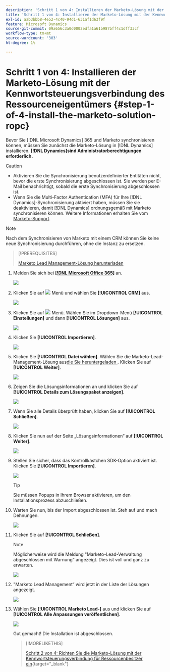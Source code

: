 ```yaml
---
description: 'Schritt 1 von 4: Installieren der Marketo-Lösung mit der Kennwortkontrollverbindung für Ressourcenbesitzer - Marketo-Dokumente - Produktdokumentation'
title: 'Schritt 1 von 4: Installieren der Marketo-Lösung mit der Kennwortsteuerungsverbindung des Ressourceneigentümers'
exl-id: aab3bbb8-4e52-4c40-94d1-631af1d63f9f
feature: Microsoft Dynamics
source-git-commit: 09a656c3a0d0002edfa1a61b987bff4c1dff33cf
workflow-type: tm+mt
source-wordcount: '303'
ht-degree: 1%

---
```


# Schritt 1 von 4: Installieren der Marketo-Lösung mit der Kennwortsteuerungsverbindung des Ressourceneigentümers {#step-1-of-4-install-the-marketo-solution-ropc}

Bevor Sie [!DNL Microsoft Dynamics] 365 und Marketo synchronisieren können, müssen Sie zunächst die Marketo-Lösung in [!DNL Dynamics] installieren. **[!DNL Dynamics]sind Administratorberechtigungen erforderlich.**

>[!CAUTION]
>
>* Aktivieren Sie die Synchronisierung benutzerdefinierter Entitäten nicht, bevor die erste Synchronisierung abgeschlossen ist. Sie werden per E-Mail benachrichtigt, sobald die erste Synchronisierung abgeschlossen ist.
>* Wenn Sie die Multi-Factor Authentication (MFA) für Ihre [!DNL Dynamics]-Synchronisierung aktiviert haben, müssen Sie sie deaktivieren, damit [!DNL Dynamics] ordnungsgemäß mit Marketo synchronisieren können. Weitere Informationen erhalten Sie vom [Marketo-Support](https://nation.marketo.com/t5/Support/ct-p/Support).

>[!NOTE]
>
>Nach dem Synchronisieren von Marketo mit einem CRM können Sie keine neue Synchronisierung durchführen, ohne die Instanz zu ersetzen.

>[!PREREQUISITES]
>
>[Marketo Lead Management-Lösung herunterladen](/help/marketo/product-docs/crm-sync/microsoft-dynamics-sync/sync-setup/download-the-marketo-lead-management-solution.md)

1. Melden Sie sich bei **[[!DNL Microsoft Office 365]](https://login.microsoftonline.com/)** an.

   ![](assets/image2015-3-16-15-3a58-3a55.png)

1. Klicken Sie auf ![](assets/image2015-3-16-16-3a1-3a13.png) Menü und wählen Sie **[!UICONTROL CRM]** aus.

   ![](assets/image2015-3-16-16-3a0-3a10.png)

1. Klicken Sie auf ![](assets/image2015-5-13-10-3a5-3a8.png) Menü. Wählen Sie im Dropdown-Menü **[!UICONTROL Einstellungen]** und dann **[!UICONTROL Lösungen]** aus.

   ![](assets/image2015-5-13-10-3a4-3a1.png)

1. Klicken Sie **[!UICONTROL Importieren]**.

   ![](assets/image2015-3-19-8-3a34-3a8.png)

1. Klicken Sie **[!UICONTROL Datei wählen]**. Wählen Sie die Marketo-Lead-Management-Lösung aus[&#x200B; die Sie heruntergeladen &#x200B;](/help/marketo/product-docs/crm-sync/microsoft-dynamics-sync/sync-setup/download-the-marketo-lead-management-solution.md). Klicken Sie auf **[!UICONTROL Weiter]**.

   ![](assets/image2015-10-9-14-3a44-3a14.png)

1. Zeigen Sie die Lösungsinformationen an und klicken Sie auf **[!UICONTROL Details zum Lösungspaket anzeigen]**.

   ![](assets/image2015-10-9-15-3a4-3a16.png)

1. Wenn Sie alle Details überprüft haben, klicken Sie auf **[!UICONTROL Schließen]**.

   ![](assets/image2015-10-9-14-3a57-3a3.png)

1. Klicken Sie nun auf der Seite „Lösungsinformationen“ auf **[!UICONTROL Weiter]**.

   ![](assets/image2015-10-9-14-3a59-3a24.png)

1. Stellen Sie sicher, dass das Kontrollkästchen SDK-Option aktiviert ist. Klicken Sie **[!UICONTROL Importieren]**.

   ![](assets/image2015-10-9-15-3a7-3a12.png)

   >[!TIP]
   >
   >Sie müssen Popups in Ihrem Browser aktivieren, um den Installationsprozess abzuschließen.

1. Warten Sie nun, bis der Import abgeschlossen ist. Steh auf und mach Dehnungen.

   ![](assets/image2015-3-11-11-3a34-3a9.png)

1. Klicken Sie auf **[!UICONTROL Schließen]**.

   >[!NOTE]
   >
   >Möglicherweise wird die Meldung &quot;Marketo-Lead-Verwaltung abgeschlossen mit Warnung“ angezeigt. Dies ist voll und ganz zu erwarten.

   ![](assets/image2015-3-13-9-3a54-3a39.png)

1. &quot;Marketo Lead Management“ wird jetzt in der Liste der Lösungen angezeigt.

   ![](assets/image2015-3-19-8-3a40-3a38.png)

1. Wählen Sie **[!UICONTROL Marketo Lead-]** aus und klicken Sie auf **[!UICONTROL Alle Anpassungen veröffentlichen]**.

   ![](assets/image2015-3-19-8-3a41-3a21.png)

   Gut gemacht! Die Installation ist abgeschlossen.

   >[!MORELIKETHIS]
   >
   >[Schritt 2 von 4: Richten Sie die Marketo-Lösung mit der Kennwortsteuerungsverbindung für Ressourcenbesitzer ein](/help/marketo/product-docs/crm-sync/microsoft-dynamics-sync/sync-setup/microsoft-dynamics-365-with-ropc-connection/step-2-of-4-set-up.md){target="_blank"}
